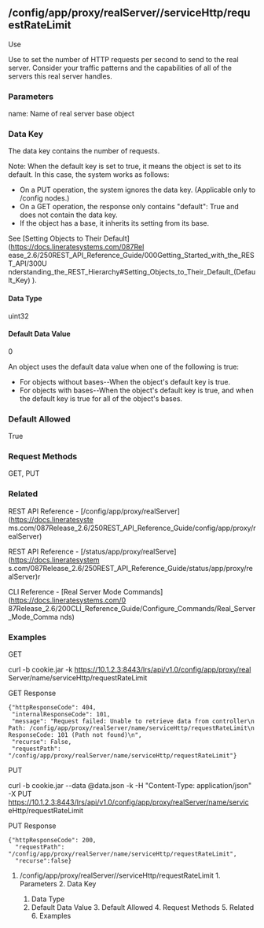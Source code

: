 ## /config/app/proxy/realServer/<name>/serviceHttp/requestRateLimit

Use

Use to set the number of HTTP requests per second to send to the real server.
Consider your traffic patterns and the capabilities of all of the servers this
real server handles.

### Parameters

name: Name of real server base object

### Data Key

The data key contains the number of requests.

Note: When the default key is set to true, it means the object is set to its
default. In this case, the system works as follows:

  * On a PUT operation, the system ignores the data key. (Applicable only to /config nodes.)
  * On a GET operation, the response only contains "default": True and does not contain the data key.
  * If the object has a base, it inherits its setting from its base.

See [Setting Objects to Their Default](https://docs.lineratesystems.com/087Rel
ease_2.6/250REST_API_Reference_Guide/000Getting_Started_with_the_REST_API/300U
nderstanding_the_REST_Hierarchy#Setting_Objects_to_Their_Default_(Default_Key)
).

#### Data Type

uint32

#### Default Data Value

0

An object uses the default data value when one of the following is true:

  * For objects without bases--When the object's default key is true.
  * For objects with bases--When the object's default key is true, and when the default key is true for all of the object's bases.

### Default Allowed

True

### Request Methods

GET, PUT

### Related

REST API Reference - [/config/app/proxy/realServer](https://docs.lineratesyste
ms.com/087Release_2.6/250REST_API_Reference_Guide/config/app/proxy/realServer)

REST API Reference - [/status/app/proxy/realServe](https://docs.lineratesystem
s.com/087Release_2.6/250REST_API_Reference_Guide/status/app/proxy/realServer)r

CLI Reference - [Real Server Mode Commands](https://docs.lineratesystems.com/0
87Release_2.6/200CLI_Reference_Guide/Configure_Commands/Real_Server_Mode_Comma
nds)

### Examples

GET

curl -b cookie.jar -k https://10.1.2.3:8443/lrs/api/v1.0/config/app/proxy/real
Server/name/serviceHttp/requestRateLimit

GET Response

    
    {"httpResponseCode": 404,
     "internalResponseCode": 101,
     "message": "Request failed: Unable to retrieve data from controller\n  Path: /config/app/proxy/realServer/name/serviceHttp/requestRateLimit\n  ResponseCode: 101 (Path not found)\n",
     "recurse": False,
     "requestPath": "/config/app/proxy/realServer/name/serviceHttp/requestRateLimit"}
    

PUT

curl -b cookie.jar --data @data.json -k -H "Content-Type: application/json" -X
PUT https://10.1.2.3:8443/lrs/api/v1.0/config/app/proxy/realServer/name/servic
eHttp/requestRateLimit

PUT Response

    
    {"httpResponseCode": 200,
      "requestPath": "/config/app/proxy/realServer/name/serviceHttp/requestRateLimit",
      "recurse":false}

  1. /config/app/proxy/realServer/<name>/serviceHttp/requestRateLimit
    1. Parameters
    2. Data Key
      1. Data Type
      2. Default Data Value
    3. Default Allowed
    4. Request Methods
    5. Related
    6. Examples

